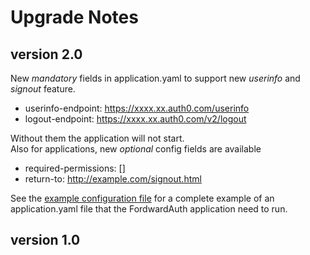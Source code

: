 # Upgrade Notes

## version 2.0
New *mandatory* fields in application.yaml to support new *userinfo* and *signout* feature.
* userinfo-endpoint: https://xxxx.xx.auth0.com/userinfo
* logout-endpoint:  https://xxxx.xx.auth0.com/v2/logout

Without them the application will not start.  
Also for applications, new *optional* config fields are available
* required-permissions: []
* return-to: http://example.com/signout.html

See the [example configuration file](/example/application.yaml) for a complete example of an application.yaml file
that the FordwardAuth application need to run.

## version 1.0